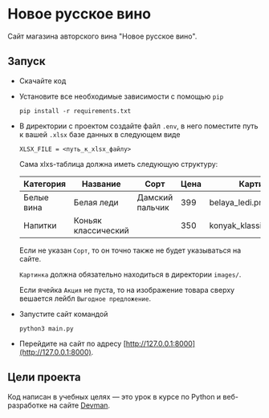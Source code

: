 # Новое русское вино

Сайт магазина авторского вина "Новое русское вино".

## Запуск

- Скачайте код
- Установите все необходимые зависимости с помощью `pip`
  ```
  pip install -r requirements.txt
  ```
- В директории с проектом создайте файл `.env`, в него поместите путь к вашей `.xlsx` базе данных в следующем виде
  ```
  XLSX_FILE = <путь_к_xlsx_файлу>
  ```

  Сама xlxs-таблица должна иметь следующую структуру:

  |Категория|Название|Сорт|Цена|Картинка|Акция|
  |---------|--------|----|----|--------|-----|
  |Белые вина|Белая леди|Дамский пальчик|399|belaya_ledi.png|Выгодное предложение|
  |Напитки|Коньяк классический||350|konyak_klassicheskyi.png|

  Если не указан `Сорт`, то он точно также не будет указываться на сайте.

  `Картинка` должна обязательно находиться в директории `images/`.

  Если ячейка `Акция` не пуста, то на изображение товара сверху вешается лейбл `Выгодное предложение`.
- Запустите сайт командой 
  ```
  python3 main.py
  ```
- Перейдите на сайт по адресу [http://127.0.0.1:8000](http://127.0.0.1:8000).

## Цели проекта

Код написан в учебных целях — это урок в курсе по Python и веб-разработке на сайте [Devman](https://dvmn.org).
